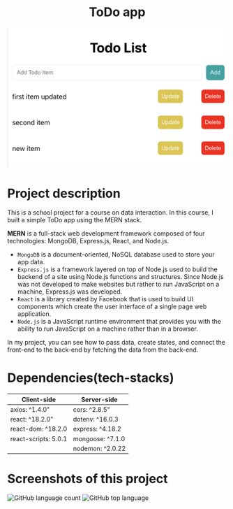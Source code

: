 <h1 align="center">ToDo app</h1>

![Home page](client/src/images/todo-app.png)

# Project description

This is a school project for a course on data interaction. In this course, I built a simple ToDo app using the MERN stack.

__MERN__ is a full-stack web development framework composed of four technologies: MongoDB, Express.js, React, and Node.js.

- `MongoDB` is a document-oriented, NoSQL database used to store your app data.
- `Express.js` is a framework layered on top of Node.js used to build the backend of a site using Node.js functions and structures. Since Node.js was not developed to make websites but rather to run JavaScript on a machine, Express.js was developed.
- `React` is a library created by Facebook that is used to build UI components which create the user interface of a single page web application.
- `Node.js` is a JavaScript runtime environment that provides you with the ability to run JavaScript on a machine rather than in a browser.

In my project, you can see how to pass data, create states, and connect the front-end to the back-end by fetching the data from the back-end.

# Dependencies(tech-stacks)

| Client-side | Server-side |
|-------------|-------------|
| axios: ^1.4.0" | cors: ^2.8.5" |
|react: ^18.2.0" | dotenv: ^16.0.3 |
|react-dom: ^18.2.0| express: ^4.18.2 |
|react-scripts: 5.0.1| mongoose: ^7.1.0 |
|                    | nodemon: ^2.0.22 |

# Screenshots of this project



![GitHub language count](https://img.shields.io/github/languages/count/KarinSV/todo-app-data-interaction)
![GitHub top language](https://img.shields.io/github/languages/top/KarinSV/todo-app-data-interaction?color=yellow)
